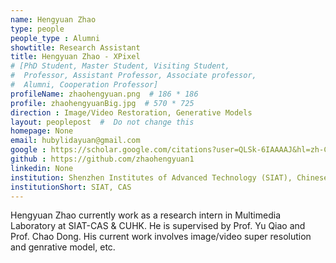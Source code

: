 ```yaml
---
name: Hengyuan Zhao
type: people
people_type : Alumni
showtitle: Research Assistant
title: Hengyuan Zhao - XPixel
# [PhD Student, Master Student, Visiting Student,
#  Professor, Assistant Professor, Associate professor,
#  Alumni, Cooperation Professor]
profileName: zhaohengyuan.png  # 186 * 186
profile: zhaohengyuanBig.jpg  # 570 * 725
direction : Image/Video Restoration, Generative Models
layout: peoplepost  #  Do not change this
homepage: None
email: hubylidayuan@gmail.com
google : https://scholar.google.com/citations?user=QLSk-6IAAAAJ&hl=zh-CN
github : https://github.com/zhaohengyuan1
linkedin: None
institution: Shenzhen Institutes of Advanced Technology (SIAT), Chinese Academy of Sciences (CAS)
institutionShort: SIAT, CAS
---
```

Hengyuan Zhao currently work as a research intern in Multimedia Laboratory at SIAT-CAS & CUHK. He is supervised by Prof. Yu Qiao and Prof. Chao Dong. His current work involves image/video super resolution and genrative model, etc.

